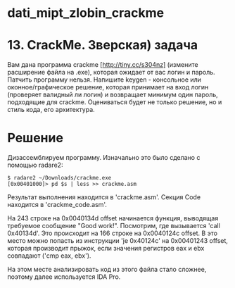 # dati_mipt_zlobin_crackme

# 13.   CrackMe. Зверская) задача

Вам дана программа crackme [http://tiny.cc/s304nz] (измените расширение файла на .exe), которая ожидает от вас логин и пароль. Патчить программу нельзя. Напишите keygen - консольное или оконное/графическое решение, которая принимает на вход логин (проверяет валидный ли логин) и возвращает минимум один пароль, подходящие для crackme. Оцениваться будет не только решение, но и стиль кода, его архитектура.

# Решение

Дизассемблируем программу. Изначально это было сделано с помощью radare2:
```
$ radare2 ~/Downloads/crackme.exe
[0x00401000]> pd $s | less >> crackme.asm
```
Результат выполнения находится в 'crackme.asm'. Секция Code находится в 'crackme_code.asm'.

На 243 строке на 0x0040134d offset начинается функция, выводящая требуемое сообщение "Good work!". Посмотрим, где вызывается 'call 0x40134d'. Это происходит на 166 строке на 0x0040124c offset. В это место можно попасть из инструкции 'je 0x40124c' на 0x00401243 offset, которая производит прыжок, если значения регистров eax и ebx совпадают ('cmp eax, ebx').

На этом месте анализировать код из этого файла стало сложнее, поэтому далее используется IDA Pro.

